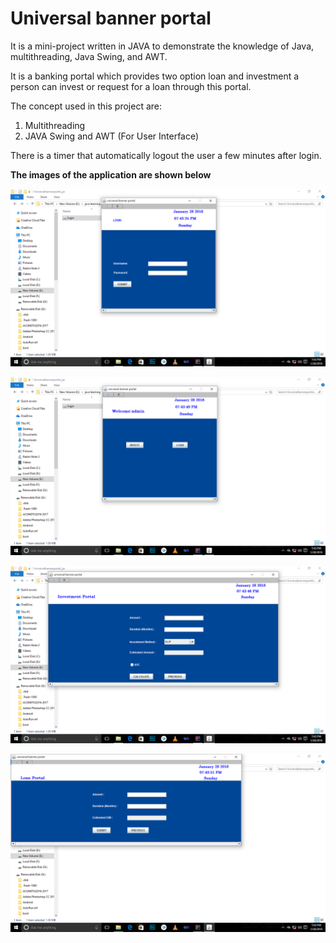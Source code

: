 # Universal banner portal

It is a mini-project written in JAVA to demonstrate the knowledge of Java, multithreading, Java Swing, and AWT.

It is a banking portal which provides two option loan and investment a person can invest or request for a loan through this portal.

The concept used in this project are:
1. Multithreading
2. JAVA Swing and AWT (For User Interface)

There is a timer that automatically logout the user a few minutes after login.

__The images of the application are shown below__

![Login page](https://github.com/ayushbansal323/Projects/blob/master/universal%20banner%20portal/Universalbannerportal_jar/Screenshot%20(6).png "Login page")


![Menu](https://github.com/ayushbansal323/Projects/blob/master/universal%20banner%20portal/Universalbannerportal_jar/Screenshot%20(7).png "Menu")


![Investment page](https://github.com/ayushbansal323/Projects/blob/master/universal%20banner%20portal/Universalbannerportal_jar/Screenshot%20(8).png "Investment page")


![Loan page](https://github.com/ayushbansal323/Projects/blob/master/universal%20banner%20portal/Universalbannerportal_jar/Screenshot%20(9).png "Loan page")

